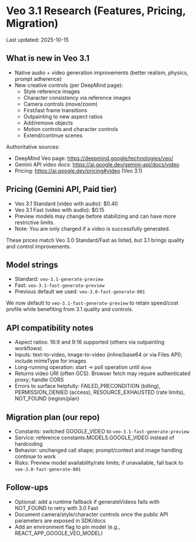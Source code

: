 # Veo 3.1 Research (Features, Pricing, Migration)

Last updated: 2025-10-15

## What is new in Veo 3.1

- Native audio + video generation improvements (better realism, physics, prompt adherence)
- New creative controls (per DeepMind page):
  - Style reference images
  - Character consistency via reference images
  - Camera controls (move/zoom)
  - First/last frame transitions
  - Outpainting to new aspect ratios
  - Add/remove objects
  - Motion controls and character controls
  - Extend/continue scenes

Authoritative sources:
- DeepMind Veo page: https://deepmind.google/technologies/veo/
- Gemini API video docs: https://ai.google.dev/gemini-api/docs/video
- Pricing: https://ai.google.dev/pricing#video (Veo 3.1)

## Pricing (Gemini API, Paid tier)

- Veo 3.1 Standard (video with audio): $0.40
- Veo 3.1 Fast (video with audio): $0.15
- Preview models may change before stabilizing and can have more restrictive limits.
- Note: You are only charged if a video is successfully generated.

These prices match Veo 3.0 Standard/Fast as listed, but 3.1 brings quality and control improvements.

## Model strings

- Standard: `veo-3.1-generate-preview`
- Fast: `veo-3.1-fast-generate-preview`
- Previous default we used: `veo-3.0-fast-generate-001`

We now default to `veo-3.1-fast-generate-preview` to retain speed/cost profile while benefiting from 3.1 quality and controls.

## API compatibility notes

- Aspect ratios: 16:9 and 9:16 supported (others via outpainting workflows)
- Inputs: text-to-video, image-to-video (inline/base64 or via Files API); include mimeType for images
- Long-running operation: start -> poll operation until `done`
- Returns video URI (often GCS). Browser fetch may require authenticated proxy; handle CORS
- Errors to surface helpfully: FAILED_PRECONDITION (billing), PERMISSION_DENIED (access), RESOURCE_EXHAUSTED (rate limits), NOT_FOUND (region/plan)

## Migration plan (our repo)

- Constants: switched GOOGLE_VIDEO to `veo-3.1-fast-generate-preview`
- Service: reference constants.MODELS.GOOGLE_VIDEO instead of hardcoding
- Behavior: unchanged call shape; prompt/context and image handling continue to work
- Risks: Preview model availability/rate limits; if unavailable, fall back to `veo-3.0-fast-generate-001`

## Follow-ups

- Optional: add a runtime fallback if generateVideos fails with NOT_FOUND to retry with 3.0 Fast
- Document camera/style/character controls once the public API parameters are exposed in SDK/docs
- Add an environment flag to pin model (e.g., REACT_APP_GOOGLE_VEO_MODEL)

